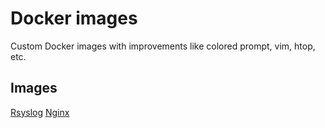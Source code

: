 # Docker images

Custom Docker images with improvements like colored prompt, vim, htop, etc.

## Images

[Rsyslog](./readme/rsyslog.md)
[Nginx](./readme/nginx.md)
